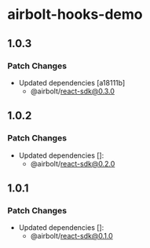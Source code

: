 # airbolt-hooks-demo

## 1.0.3

### Patch Changes

- Updated dependencies [a18111b]
  - @airbolt/react-sdk@0.3.0

## 1.0.2

### Patch Changes

- Updated dependencies []:
  - @airbolt/react-sdk@0.2.0

## 1.0.1

### Patch Changes

- Updated dependencies []:
  - @airbolt/react-sdk@0.1.0
